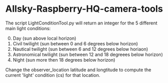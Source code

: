 # Allsky-Raspberry-HQ-camera-tools

The script LightConditionTool.py will return an integer for the 5 different main light conditions:

  0. Day (sun above local horizon)
  1. Civil twilight (sun between 0 and 6 degrees below horizon)
  2. Nautical twilight (sun between 6 and 12 degrees below horiaon)
  3. Astronomical twilight (sun between 12 and 18 degreees below horizon)
  4. Night (sun more then 18 degrees below horizon)

Change the observer_location latitude and longtitude to compute the current 'light' condition (cs) for that location.
